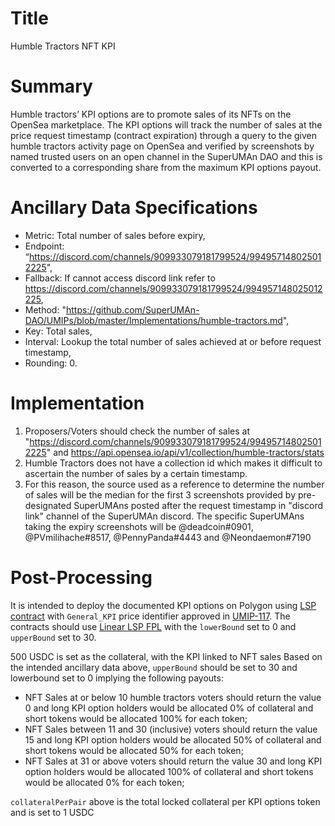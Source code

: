 # Title
Humble Tractors NFT KPI

# Summary

Humble tractors’ KPI options are to promote sales of its NFTs on the OpenSea marketplace. The KPI options will track the number of sales at the price request timestamp (contract expiration) through a query to the given humble tractors activity page on OpenSea and verified by screenshots by named trusted users on an open channel in the SuperUMAn DAO and this is converted to a corresponding share from the maximum KPI options payout.

# Ancillary Data Specifications

- Metric: Total number of sales before expiry,
- Endpoint: “https://discord.com/channels/909933079181799524/994957148025012225", 
- Fallback: If cannot access discord link refer to https://discord.com/channels/909933079181799524/994957148025012225,
- Method: "https://github.com/SuperUMAn-DAO/UMIPs/blob/master/Implementations/humble-tractors.md", 
- Key: Total sales,
- Interval: Lookup the total number of sales achieved at or before request timestamp,
- Rounding: 0.

# Implementation

1. Proposers/Voters should check the number of sales at "https://discord.com/channels/909933079181799524/994957148025012225" and https://api.opensea.io/api/v1/collection/humble-tractors/stats
2. Humble Tractors does not have a collection id which makes it difficult to ascertain the number of sales by a certain timestamp.
3. For this reason, the source used as a reference to determine the number of sales will be the median for the first 3 screenshots provided by pre-designated SuperUMAns posted after the request timestamp in "discord link" channel of the SuperUMAn discord. The specific SuperUMAns taking the expiry screenshots will be  @deadcoin#0901, @PVmilihache#8517, @PennyPanda#4443 and @Neondaemon#7190


# Post-Processing

It is intended to deploy the documented KPI options on Polygon using [LSP contract](https://github.com/UMAprotocol/protocol/blob/master/packages/core/contracts/financial-templates/long-short-pair/LongShortPair.sol) with `General_KPI` price identifier approved in [UMIP-117](https://github.com/UMAprotocol/UMIPs/blob/master/UMIPs/umip-117.md). The contracts should use [Linear LSP FPL](https://github.com/UMAprotocol/protocol/blob/master/packages/core/contracts/financial-templates/common/financial-product-libraries/long-short-pair-libraries/LinearLongShortPairFinancialProductLibrary.sol) with the `lowerBound` set to 0 and `upperBound` set to 30. 

500 USDC is set as the collateral, with the KPI linked to NFT sales
Based on the intended ancillary data above, `upperBound` should be set to 30 and lowerbound set to 0 implying the following payouts:

* NFT Sales at or below 10 humble tractors voters should return the value 0 and long KPI option holders would be allocated 0% of collateral and short tokens would be allocated 100% for each token;
* NFT Sales between 11 and 30 (inclusive) voters should return the value 15 and long KPI option holders would be allocated 50% of collateral and short tokens would be allocated 50% for each token;
* NFT Sales at 31 or above voters should return the value 30 and long KPI option holders would be allocated 100% of collateral and short tokens would be allocated 0% for each token;

`collateralPerPair` above is the total locked collateral per KPI options token and is set to 1 USDC
